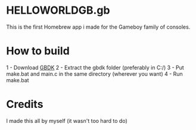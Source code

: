 # HELLOWORLDGB.gb
This is the first Homebrew app i made for the Gameboy family of consoles.

# How to build
1 - Download [GBDK](https://github.com/gbdk-2020/gbdk-2020)
2 - Extract the gbdk folder (preferably in C:/)
3 - Put make.bat and main.c in the same directory (wherever you want)
4 - Run make.bat

# Credits
I made this all by myself (it wasn't too hard to do)

